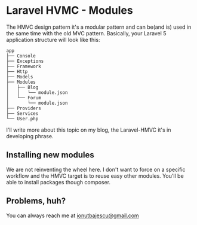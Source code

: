 # Laravel HVMC - Modules

The HMVC design pattern it's a modular pattern and can be(and is) used in the same time with the old MVC pattern.
Basically, your Laravel 5 application structure will look like this:
```
app
├── Console
├── Exceptions
├── Framework
├── Http
├── Models
├── Modules
│   ├── Blog
│   │   └── module.json
│   └── Forum
│       └── module.json
├── Providers
├── Services
└── User.php
```

I'll write more about this topic on my blog, the Laravel-HMVC it's in developing phrase.

## Installing new modules
We are not reinventing the wheel here. I don't want to force on a specific workflow and the HMVC target is to reuse easy other modules.
You'll be able to install packages though composer. 

## Problems, huh?
You can always reach me at ionutbajescu@gmail.com